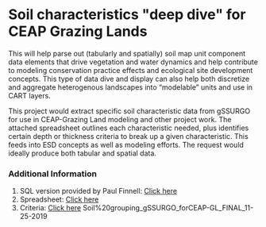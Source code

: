 # Soil characteristics "deep dive" for CEAP Grazing Lands
This will help parse out (tabularly and spatially) soil map unit component data elements that drive vegetation and water dynamics and help contribute to modeling conservation practice effects and ecological site development concepts. This type of data dive and display can also help both discretize and aggregate heterogenous landscapes into “modelable” units and use in CART layers.


This project would extract specific soil characteristic data from gSSURGO for use in CEAP-Grazing Land modeling and other project work. The attached spreadsheet outlines each characteristic needed, plus identifies certain depth or thickness criteria to break up a given characteristic. This feeds into ESD concepts as well as modeling efforts. The request would ideally produce both tabular and spatial data.

### Additional Information
1.  SQL version provided by Paul Finnell: [Click here](https://github.com/jneme910/CEAP-Grazing-Lands/blob/master/SQL-Library/Lori_CarrieAnn_NASIS%20script%20from%20Finnell.txt)
2.  Spreadsheet: [Click here](https://github.com/jneme910/CEAP-Grazing-Lands/blob/master/documents/Soil%20grouping_gSSURGO_forCEAP-GL_FINAL_11-25-2019.xlsx?raw=true)
3. Criteria: [Click here](https://github.com/jneme910/CEAP-Grazing-Lands/blob/master/documents/Soil%20grouping_gSSURGO_forCEAP-GL_FINAL_11-25-2019.htm) Soil%20grouping_gSSURGO_forCEAP-GL_FINAL_11-25-2019
